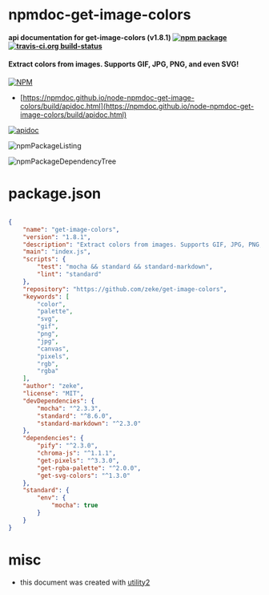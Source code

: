 # npmdoc-get-image-colors

#### api documentation for  get-image-colors (v1.8.1)  [![npm package](https://img.shields.io/npm/v/npmdoc-get-image-colors.svg?style=flat-square)](https://www.npmjs.org/package/npmdoc-get-image-colors) [![travis-ci.org build-status](https://api.travis-ci.org/npmdoc/node-npmdoc-get-image-colors.svg)](https://travis-ci.org/npmdoc/node-npmdoc-get-image-colors)

#### Extract colors from images. Supports GIF, JPG, PNG, and even SVG!

[![NPM](https://nodei.co/npm/get-image-colors.png?downloads=true&downloadRank=true&stars=true)](https://www.npmjs.com/package/get-image-colors)

- [https://npmdoc.github.io/node-npmdoc-get-image-colors/build/apidoc.html](https://npmdoc.github.io/node-npmdoc-get-image-colors/build/apidoc.html)

[![apidoc](https://npmdoc.github.io/node-npmdoc-get-image-colors/build/screenCapture.buildCi.browser.%252Ftmp%252Fbuild%252Fapidoc.html.png)](https://npmdoc.github.io/node-npmdoc-get-image-colors/build/apidoc.html)

![npmPackageListing](https://npmdoc.github.io/node-npmdoc-get-image-colors/build/screenCapture.npmPackageListing.svg)

![npmPackageDependencyTree](https://npmdoc.github.io/node-npmdoc-get-image-colors/build/screenCapture.npmPackageDependencyTree.svg)



# package.json

```json

{
    "name": "get-image-colors",
    "version": "1.8.1",
    "description": "Extract colors from images. Supports GIF, JPG, PNG, and even SVG!",
    "main": "index.js",
    "scripts": {
        "test": "mocha && standard && standard-markdown",
        "lint": "standard"
    },
    "repository": "https://github.com/zeke/get-image-colors",
    "keywords": [
        "color",
        "palette",
        "svg",
        "gif",
        "png",
        "jpg",
        "canvas",
        "pixels",
        "rgb",
        "rgba"
    ],
    "author": "zeke",
    "license": "MIT",
    "devDependencies": {
        "mocha": "^2.3.3",
        "standard": "^8.6.0",
        "standard-markdown": "^2.3.0"
    },
    "dependencies": {
        "pify": "^2.3.0",
        "chroma-js": "^1.1.1",
        "get-pixels": "^3.3.0",
        "get-rgba-palette": "^2.0.0",
        "get-svg-colors": "^1.3.0"
    },
    "standard": {
        "env": {
            "mocha": true
        }
    }
}
```



# misc
- this document was created with [utility2](https://github.com/kaizhu256/node-utility2)
